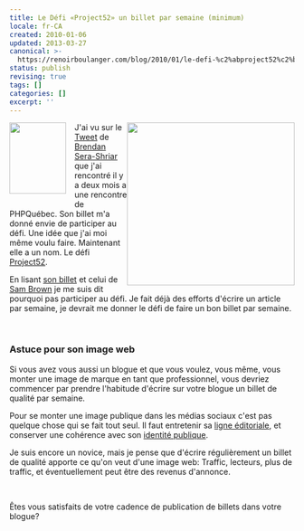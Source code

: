 ```yaml
---
title: Le Défi «Project52» un billet par semaine (minimum)
locale: fr-CA
created: 2010-01-06
updated: 2013-03-27
canonical: >-
  https://renoirboulanger.com/blog/2010/01/le-defi-%c2%abproject52%c2%bb-un-billet-par-semaine-minimum/
status: publish
revising: true
tags: []
categories: []
excerpt: ''
---
```


<p><img src="http://renoirboulanger.com/wp-content/uploads/2010/01/underwood5small.jpg" alt="" title="Une vieille machine a écrire" width="296" height="288" class="aligncenter size-full wp-image-1699" style="float:right;border:0" /><a href="http://project52.info/"><img src="http://renoirboulanger.com/wp-content/uploads/2010/01/p52_100x126.png" alt="" title="Project52 logo" width="100" height="126" class="aligncenter size-full wp-image-1700" style="float:left;border:0;padding:0px 15px 15px 0px;" /></a>J'ai vu sur le <a href="http://twitter.com/digibomb/status/7424280544">Tweet</a> de <a href="http://twitter.com/digibomb">Brendan Sera-Shriar</a> que j'ai rencontré il y a deux mois a une rencontre de PHPQuébec. Son billet m'a donné envie de participer au défi. Une idée que j'ai moi même voulu faire. Maintenant elle a un nom. Le défi <a href="http://project52.info">Project52</a>.</p>

<p>En lisant <a href="http://dropthedigibomb.com/category/project52/">son billet</a> et celui de <a href="http://sam.brown.tc/">Sam Brown</a> je me suis dit pourquoi pas participer au défi. Je fait déjà des efforts d'écrire un article par semaine, je devrait me donner le défi de faire un bon billet par semaine.</p>
<p>&nbsp;</p>

<h3>Astuce pour son image web</h3>
<p>Si vous avez vous aussi un blogue et que vous voulez, vous même, vous monter une image de marque en tant que professionnel, vous devriez commencer par prendre l'habitude d'écrire sur votre blogue un billet de qualité par semaine.</p>

<p>Pour se monter une image publique dans les médias sociaux c'est pas quelque chose qui se fait tout seul. Il faut entretenir sa <a href="http://renoirboulanger.com/ligne-editoriale/">ligne éditoriale</a>, et conserver une cohérence avec son <a href="http://renoirboulanger.com/about/">identité publique</a>.</p>

<p> Je suis encore un novice, mais je pense que d'écrire régulièrement un billet de qualité apporte ce qu'on veut d'une image web: Traffic, lecteurs, plus de traffic, et éventuellement peut être des revenus d'annonce.</p>
<p>&nbsp;</p>

<p>Êtes vous satisfaits de votre cadence de publication de billets dans votre blogue?</p>
